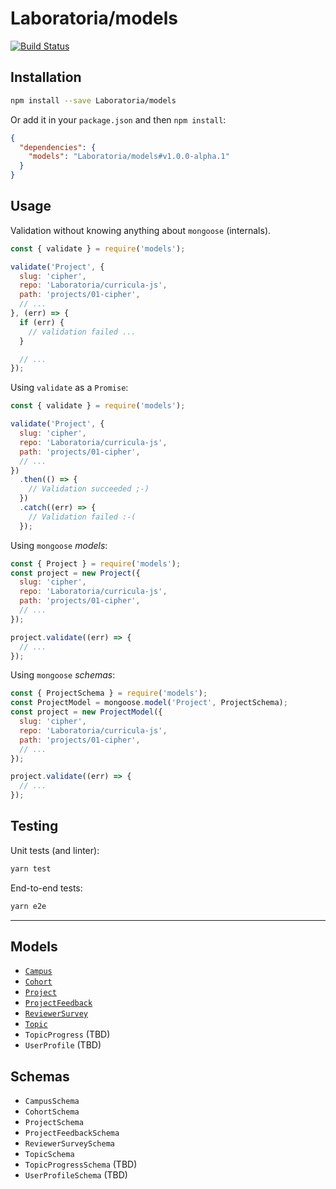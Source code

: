 # Laboratoria/models

[![Build Status](https://travis-ci.com/Laboratoria/models.svg?branch=master)](https://travis-ci.com/Laboratoria/models)

## Installation

```sh
npm install --save Laboratoria/models
```

Or add it in your `package.json` and then `npm install`:

```json
{
  "dependencies": {
    "models": "Laboratoria/models#v1.0.0-alpha.1"
  }
}
```

## Usage

Validation without knowing anything about `mongoose` (internals).

```js
const { validate } = require('models');

validate('Project', {
  slug: 'cipher',
  repo: 'Laboratoria/curricula-js',
  path: 'projects/01-cipher',
  // ...
}, (err) => {
  if (err) {
    // validation failed ...
  }

  // ...
});
```

Using `validate` as a `Promise`:

```js
const { validate } = require('models');

validate('Project', {
  slug: 'cipher',
  repo: 'Laboratoria/curricula-js',
  path: 'projects/01-cipher',
  // ...
})
  .then(() => {
    // Validation succeeded ;-)
  })
  .catch((err) => {
    // Validation failed :-(
  });
```

Using `mongoose` _models_:

```js
const { Project } = require('models');
const project = new Project({
  slug: 'cipher',
  repo: 'Laboratoria/curricula-js',
  path: 'projects/01-cipher',
  // ...
});

project.validate((err) => {
  // ...
});
```

Using `mongoose` _schemas_:

```js
const { ProjectSchema } = require('models');
const ProjectModel = mongoose.model('Project', ProjectSchema);
const project = new ProjectModel({
  slug: 'cipher',
  repo: 'Laboratoria/curricula-js',
  path: 'projects/01-cipher',
  // ...
});

project.validate((err) => {
  // ...
});
```

## Testing

Unit tests (and linter):

```sh
yarn test
```

End-to-end tests:

```sh
yarn e2e
```

***

## Models

* [`Campus`](./src/models/Campus.js)
* [`Cohort`](./src/models/Cohort.js)
* [`Project`](./src/models/Project.js)
* [`ProjectFeedback`](./src/models/ProjectFeedback.js)
* [`ReviewerSurvey`](./src/models/ReviewerSurvey.js)
* [`Topic`](./src/models/Topic.js)
* `TopicProgress` (TBD)
* `UserProfile` (TBD)

## Schemas

* `CampusSchema`
* `CohortSchema`
* `ProjectSchema`
* `ProjectFeedbackSchema`
* `ReviewerSurveySchema`
* `TopicSchema`
* `TopicProgressSchema` (TBD)
* `UserProfileSchema` (TBD)
